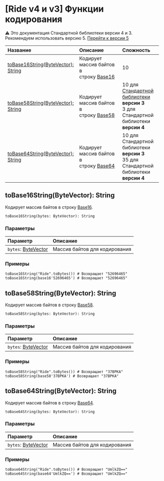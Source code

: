 # [Ride v4 и v3] Функции кодирования

:warning: Это документация Стандартной библиотеки версии 4 и 3. Рекомендуем использовать версию 5. [Перейти к&nbsp;версии&nbsp;5](/ru/ride/functions/built-in-functions/encoding-functions)

| Название | Описание | Сложность |
| :--- | :--- | :--- |
| [toBase16String(ByteVector): String](#to-base-16-string) | Кодирует массив байтов в строку [Base16](https://ru.wikipedia.org/wiki/Шестнадцатеричная_система_счисления) | 10 |
| [toBase58String(ByteVector): String](#to-base-58-string) | Кодирует массив байтов в строку [Base58](https://ru.wikipedia.org/wiki/Base58) | 10 для [Стандартной библиотеки](/ru/ride/script/standard-library) **версии 3**<br>3 для Стандартной библиотеки **версии 4** |
| [toBase64String(ByteVector): String](#to-base-64-string) | Кодирует массив байтов в строку [Base64](https://ru.wikipedia.org/wiki/Base64) | 10 для Стандартной библиотеки **версии 3**<br>35 для Стандартной библиотеки **версии 4** |

## toBase16String(ByteVector): String<a id="to-base-16-string"></a>

Кодирует массив байтов в строку [Base16](https://ru.wikipedia.org/wiki/Шестнадцатеричная_система_счисления).

``` ride
toBase16String(bytes: ByteVector): String
```

### Параметры

| Параметр | Описание |
| :--- | :--- |
| `bytes`: [ByteVector](/ru/ride/v4/data-types/byte-vector) | Массив байтов для кодирования |

### Примеры

```ride
toBase16String("Ride".toBytes()) # Возвращает "52696465"
toBase16String(base16'52696465') # Возвращает "52696465"
```

## toBase58String(ByteVector): String<a id="to-base-58-string"></a>

Кодирует массив байтов в строку [Base58](https://ru.wikipedia.org/wiki/Base58).

``` ride
toBase58String(bytes: ByteVector): String
```

### Параметры

| Параметр | Описание |
| :--- | :--- |
| `bytes`: [ByteVector](/ru/ride/v4/data-types/byte-vector) | Массив байтов для кодирования |

### Примеры

```ride
toBase58String("Ride".toBytes()) # Возвращает "37BPKA"
toBase58String(base58'37BPKA') # Возвращает "37BPKA"
```

## toBase64String(ByteVector): String<a id="to-base-64-string"></a>

Кодирует массив байтов в строку [Base64](https://ru.wikipedia.org/wiki/Base64).

``` ride
toBase64String(bytes: ByteVector): String
```

### Параметры

| Параметр | Описание |
| :--- | :--- |
| `bytes`: [ByteVector](/ru/ride/v4/data-types/byte-vector) | Массив байтов для кодирования |

### Примеры

```ride
toBase64String("Ride".toBytes()) # Возвращает "UmlkZQ=="
toBase64String(base64'UmlkZQ==') # Возвращает "UmlkZQ=="
```
